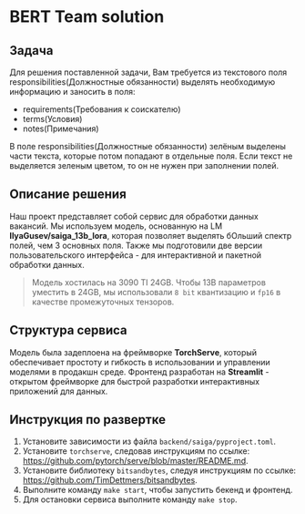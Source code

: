 # BERT Team solution

## Задача

Для решения поставленной задачи, Вам требуется из текстового поля responsibilities(Должностные обязанности) выделять необходимую информацию и заносить в поля:
- requirements(Требования к соискателю)
- terms(Условия)
- notes(Примечания)

В поле responsibilities(Должностные обязанности) зелёным выделены части текста, которые потом попадают в отдельные поля. Если текст не выделяется зеленым цветом, то он не нужен при заполнении полей.

## Описание решения
Наш проект представляет собой сервис для обработки данных вакансий. Мы используем модель, основанную на LM **IlyaGusev/saiga_13b_lora**, которая позволяет выделять бОльший спектр полей, чем 3 основных поля. Также мы подготовили две версии пользовательского интерфейса - для интерактивной и пакетной обработки данных.
> Модель хостилась на 3090 TI 24GB. Чтобы 13B параметров уместить в 24GB, мы использовали `8 bit` квантизацию и `fp16` в качестве промежуточных тензоров.

## Структура сервиса
Модель была задеплоена на фреймворке **TorchServe**, который обеспечивает простоту и гибкость в использовании и управлении моделями в продакшн среде. Фронтенд разработан на **Streamlit** - открытом фреймворке для быстрой разработки интерактивных приложений для данных.

## Инструкция по развертке
1. Установите зависимости из файла `backend/saiga/pyproject.toml`.
2. Установите `torchserve`, следовав инструкциям по ссылке: https://github.com/pytorch/serve/blob/master/README.md.
3. Установите библиотеку `bitsandbytes`, следуя инструкциям по ссылке: https://github.com/TimDettmers/bitsandbytes.
4. Выполните команду `make start`, чтобы запустить бекенд и фронтенд.
5. Для остановки сервиса выполните команду `make stop`.